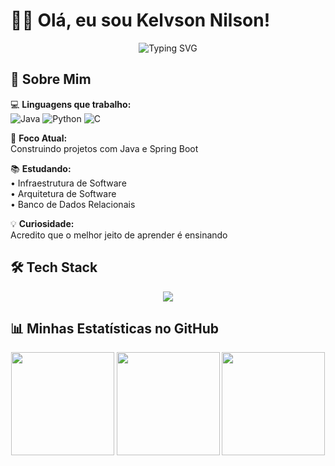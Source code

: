 # 👨‍💻 Olá, eu sou Kelvson Nilson!

<div align="center">
  <img src="https://readme-typing-svg.demolab.com?font=Fira+Code&pause=1000&color=5C7AFF&width=435&lines=Desenvolvedor+Java+Iniciante;Apaixonado+por+Backend;Aprendendo+Java;Focado+em+Boas+Práticas" alt="Typing SVG" />
</div>

## 🧠 Sobre Mim

💻 **Linguagens que trabalho:**  
![Java](https://img.shields.io/badge/Java-Básico-3776AB?logo=java&logoColor=white)
![Python](https://img.shields.io/badge/Python-Básico-3776AB?logo=python&logoColor=white)
![C](https://img.shields.io/badge/C-Básico-A8B9CC?logo=c&logoColor=black)

🎯 **Foco Atual:**  
Construindo projetos com Java e Spring Boot

📚 **Estudando:**  
• Infraestrutura de Software  
• Arquitetura de Software  
• Banco de Dados Relacionais

💡 **Curiosidade:**  
Acredito que o melhor jeito de aprender é ensinando

## 🛠️ Tech Stack

<p align="center">
  <img src="https://skillicons.dev/icons?i=java,python,c,git,github,vscode&perline=6" />
</p>

## 📊 Minhas Estatísticas no GitHub

<div align="center">
  
  <!-- Estatísticas principais -->
  <img height="165em" src="https://github-readme-stats.vercel.app/api?username=kelvsonnilsonn&show_icons=true&theme=dracula&include_all_commits=true&count_private=true&hide_border=true"/>
  
  <!-- Linguagens mais usadas -->
  <img height="165em" src="https://github-readme-stats.vercel.app/api/top-langs/?username=kelvsonnilsonn&layout=compact&langs_count=6&theme=dracula&hide_border=true&hide=html,css,scss,less,jupyter%20notebook"/>
  
  <!-- Sequência de contribuições -->
  <img height="165em" src="https://streak-stats.demolab.com?user=kelvsonnilsonn&theme=dracula&hide_border=true&date_format=j%20M%5B%20Y%5D"/>
</div>
